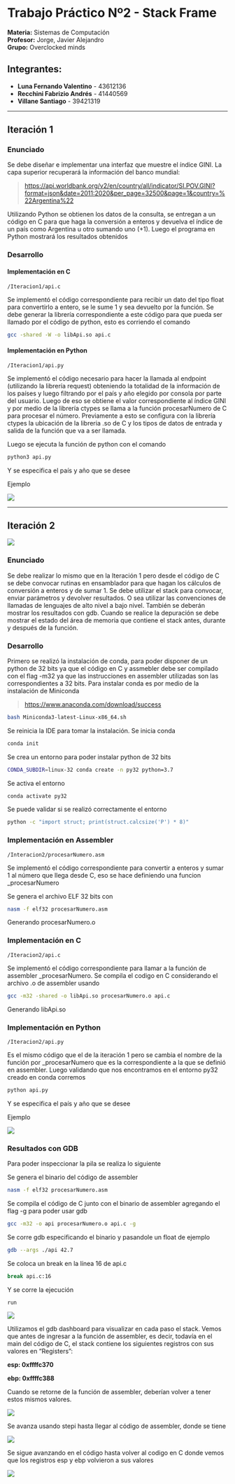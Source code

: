 # Trabajo Práctico Nº2 - Stack Frame

**Materia:** Sistemas de Computación  
**Profesor:** Jorge, Javier Alejandro  
**Grupo:** Overclocked minds  

## Integrantes:
- **Luna Fernando Valentino** - 43612136  
- **Recchini Fabrizio Andrés** - 41440569  
- **Villane Santiago** - 39421319  

---

## Iteración 1

### Enunciado

Se debe diseñar e implementar una interfaz que muestre el índice GINI. La capa superior recuperará la información del banco mundial:

> https://api.worldbank.org/v2/en/country/all/indicator/SI.POV.GINI?format=json&date=2011:2020&per_page=32500&page=1&country=%22Argentina%22

Utilizando Python se obtienen los datos de la consulta, se entregan a un código en C para que haga la conversión a enteros y devuelva el índice de un país como Argentina u otro sumando uno (+1). Luego el programa en Python mostrará los resultados obtenidos

### Desarrollo

#### Implementación en C
`/Iteracion1/api.c`  

Se implementó el código correspondiente para recibir un dato del tipo float para convertirlo a entero, se le sume 1 y sea devuelto por la función.
Se debe generar la librería correspondiente a este código para que pueda ser llamado por el código de python, esto es corriendo el comando 

```bash
gcc -shared -W -o libApi.so api.c
```

#### Implementación en Python
`/Iteracion1/api.py`

Se implementó el código necesario para hacer la llamada al endpoint (utilizando la librería request) obteniendo la totalidad de la información de los países y luego filtrando por el país y año elegido por consola por parte del usuario.
Luego de eso se obtiene el valor correspondiente al índice GINI y por medio de la librería ctypes se llama a la función procesarNumero de C para procesar el número.
Previamente a esto se configura con la librería ctypes la ubicación de la libreria .so de C y los tipos de datos de entrada y salida de la función que va a ser llamada.

Luego se ejecuta la función de python con el comando

```bash
python3 api.py
```

Y se especifica el país y año que se desee

Ejemplo

![](https://github.com/megafagol/tp2-siscomp-om/blob/main/img/api_iteracion1.png)  

---

## Iteración 2

![](https://github.com/megafagol/tp2-siscomp-om/blob/main/img/diagrama_de_bloques_it2.png)

### Enunciado

Se debe realizar lo mismo que en la Iteración 1 pero desde el código de C se debe convocar rutinas en ensamblador para que hagan los cálculos de conversión a enteros y de sumar 1.
Se debe utilizar el stack para convocar, enviar parámetros y devolver resultados. O sea utilizar las convenciones de llamadas de lenguajes de alto nivel a bajo nivel.
También se deberán mostrar los resultados con gdb. Cuando se realice la depuración se debe mostrar el estado del área de memoria que contiene el stack antes, durante y después de la función. 

### Desarrollo

Primero se realizó la instalación de conda, para poder disponer de un python de 32 bits ya que el código en C y assmebler debe ser compilado con el flag -m32 ya que las instrucciones en assembler utilizadas son las correspondientes a 32 bits.
Para instalar conda es por medio de la instalación de Miniconda

> https://www.anaconda.com/download/success

```bash
bash Miniconda3-latest-Linux-x86_64.sh
```
Se reinicia la IDE para tomar la instalación.
Se inicia conda

```bash
conda init
```

Se crea un entorno para poder instalar python de 32 bits

```bash
CONDA_SUBDIR=linux-32 conda create -n py32 python=3.7
```

Se activa el entorno

```bash
conda activate py32
```

Se puede validar si se realizó correctamente el entorno

```bash
python -c "import struct; print(struct.calcsize('P') * 8)"
```

### Implementación en Assembler
`/Interacion2/procesarNumero.asm`

Se implementó el código correspondiente para convertir a enteros y sumar 1 al número que llega desde C, eso se hace definiendo una funcion _procesarNumero

Se genera el archivo ELF 32 bits con

```bash
nasm -f elf32 procesarNumero.asm
```

Generando procesarNumero.o

### Implementación en C
`/Iteracion2/api.c`

Se implementó el código correspondiente para llamar a la función de assembler _procesarNumero. Se compila el codigo en C considerando el archivo .o de assembler usando 

```bash
gcc -m32 -shared -o libApi.so procesarNumero.o api.c
```

Generando libApi.so

### Implementación en Python
`/Iteracion2/api.py`

Es el mismo código que el de la iteración 1 pero se cambia el nombre de la función por _procesarNumero que es la correspondiente a la que se definió en assembler. Luego validando que nos encontramos en el entorno py32 creado en conda corremos

```bash
python api.py
```

Y se especifica el país y año que se desee

Ejemplo

![](https://github.com/megafagol/tp2-siscomp-om/blob/main/img/api_iteracion2.png)

### Resultados con GDB

Para poder inspeccionar la pila se realiza lo siguiente

Se genera el binario del código de assembler

```bash
nasm -f elf32 procesarNumero.asm
```

Se compila el código de C junto con el binario de assembler agregando el flag -g para poder usar gdb

```bash
gcc -m32 -o api procesarNumero.o api.c -g
```

Se corre gdb especificando el binario y pasandole un float de ejemplo

```bash
gdb --args ./api 42.7
```

Se coloca un break en la línea 16 de api.c

```bash
break api.c:16
```

Y se corre la ejecución

```bash
run
```
![](https://github.com/megafagol/tp2-siscomp-om/blob/main/img/gdb_1.png)

Utilizamos el gdb dashboard para visualizar en cada paso el stack. Vemos que antes de ingresar a la función de assembler, es decir, todavía en el main del código de C, el stack contiene los siguientes registros con sus valores en “Registers”:

**esp: 0xffffc370**

**ebp: 0xffffc388**

Cuando se retorne de la función de assembler, deberían volver a tener estos mismos valores.

![](https://github.com/megafagol/tp2-siscomp-om/blob/main/img/gdb_2.png)

Se avanza usando stepi hasta llegar al código de assembler, donde se tiene

![](https://github.com/megafagol/tp2-siscomp-om/blob/main/img/gdb_3.png)

Se sigue avanzando en el código hasta volver al codigo en C donde vemos que los registros esp y ebp volvieron a sus valores

![](https://github.com/megafagol/tp2-siscomp-om/blob/main/img/gdb_4.png)